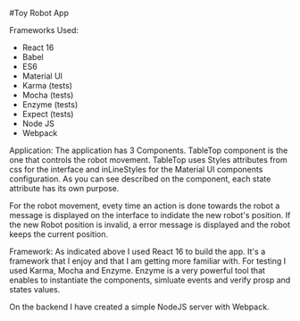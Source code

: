 #Toy Robot App

Frameworks Used:
- React 16
- Babel
- ES6
- Material UI
- Karma (tests)
- Mocha (tests)
- Enzyme (tests)
- Expect (tests)
- Node JS
- Webpack

Application:
The application has 3 Components. TableTop component is the one that controls the robot movement.
TableTop uses Styles attributes from css for the interface and inLineStyles for the Material UI components configuration.
As you can see described on the component, each state attribute has its own purpose. 

For the robot movement, evety time an action is done towards the robot a message is displayed on the interface to indidate the new robot's position.
If the new Robot position is invalid, a error message is displayed and the robot keeps the current position. 

Framework:
As indicated above I used React 16 to build the app. It's a framework that I enjoy and that I am getting more familiar with.
For testing I used Karma, Mocha and Enzyme. Enzyme is a very powerful tool that enables to instantiate the components, simluate events and verify prosp and states values.

On the backend I have created a simple NodeJS server with Webpack.



